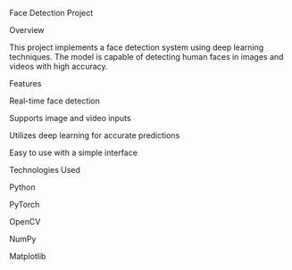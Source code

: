 Face Detection Project

Overview

This project implements a face detection system using deep learning techniques. The model is capable of detecting human faces in images and videos with high accuracy.

Features

Real-time face detection

Supports image and video inputs

Utilizes deep learning for accurate predictions

Easy to use with a simple interface

Technologies Used

Python

PyTorch

OpenCV

NumPy

Matplotlib



